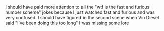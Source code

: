 I should have paid more attention to all the "wtf is the fast and furious number scheme" jokes because I just watched fast and furious and was very confused. I should have figured in the second scene when Vin Diesel said "I've been doing this too long" I was missing some lore

